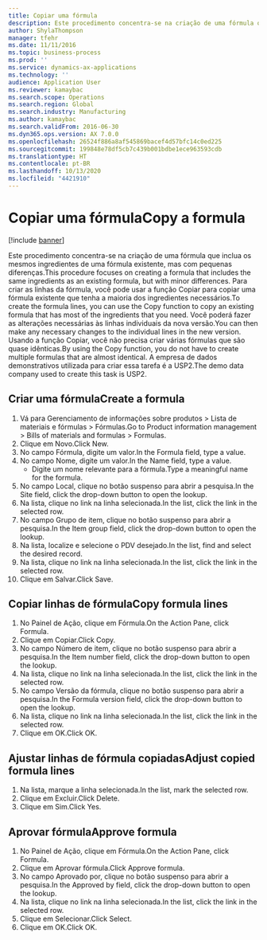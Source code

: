 ```yaml
---
title: Copiar uma fórmula
description: Este procedimento concentra-se na criação de uma fórmula que inclua os mesmos ingredientes de uma fórmula existente, mas com pequenas diferenças.
author: ShylaThompson
manager: tfehr
ms.date: 11/11/2016
ms.topic: business-process
ms.prod: ''
ms.service: dynamics-ax-applications
ms.technology: ''
audience: Application User
ms.reviewer: kamaybac
ms.search.scope: Operations
ms.search.region: Global
ms.search.industry: Manufacturing
ms.author: kamaybac
ms.search.validFrom: 2016-06-30
ms.dyn365.ops.version: AX 7.0.0
ms.openlocfilehash: 26524f886a8af545869bacef4d57bfc14c0ed225
ms.sourcegitcommit: 199848e78df5cb7c439b001bdbe1ece963593cdb
ms.translationtype: HT
ms.contentlocale: pt-BR
ms.lasthandoff: 10/13/2020
ms.locfileid: "4421910"
---
```

# <a name="copy-a-formula"></a><span data-ttu-id="8f267-103">Copiar uma fórmula</span><span class="sxs-lookup"><span data-stu-id="8f267-103">Copy a formula</span></span>

[!include [banner](../../includes/banner.md)]

<span data-ttu-id="8f267-104">Este procedimento concentra-se na criação de uma fórmula que inclua os mesmos ingredientes de uma fórmula existente, mas com pequenas diferenças.</span><span class="sxs-lookup"><span data-stu-id="8f267-104">This procedure focuses on creating a formula that includes the same ingredients as an existing formula, but with minor differences.</span></span> <span data-ttu-id="8f267-105">Para criar as linhas da fórmula, você pode usar a função Copiar para copiar uma fórmula existente que tenha a maioria dos ingredientes necessários.</span><span class="sxs-lookup"><span data-stu-id="8f267-105">To create the formula lines, you can use the Copy function to copy an existing formula that has most of the ingredients that you need.</span></span> <span data-ttu-id="8f267-106">Você poderá fazer as alterações necessárias às linhas individuais da nova versão.</span><span class="sxs-lookup"><span data-stu-id="8f267-106">You can then make any necessary changes to the individual lines in the new version.</span></span> <span data-ttu-id="8f267-107">Usando a função Copiar, você não precisa criar várias fórmulas que são quase idênticas.</span><span class="sxs-lookup"><span data-stu-id="8f267-107">By using the Copy function, you do not have to create multiple formulas that are almost identical.</span></span> <span data-ttu-id="8f267-108">A empresa de dados demonstrativos utilizada para criar essa tarefa é a USP2.</span><span class="sxs-lookup"><span data-stu-id="8f267-108">The demo data company used to create this task is USP2.</span></span>


## <a name="create-a-formula"></a><span data-ttu-id="8f267-109">Criar uma fórmula</span><span class="sxs-lookup"><span data-stu-id="8f267-109">Create a formula</span></span>
1. <span data-ttu-id="8f267-110">Vá para Gerenciamento de informações sobre produtos > Lista de materiais e fórmulas > Fórmulas.</span><span class="sxs-lookup"><span data-stu-id="8f267-110">Go to Product information management > Bills of materials and formulas > Formulas.</span></span>
2. <span data-ttu-id="8f267-111">Clique em Novo.</span><span class="sxs-lookup"><span data-stu-id="8f267-111">Click New.</span></span>
3. <span data-ttu-id="8f267-112">No campo Fórmula, digite um valor.</span><span class="sxs-lookup"><span data-stu-id="8f267-112">In the Formula field, type a value.</span></span>
4. <span data-ttu-id="8f267-113">No campo Nome, digite um valor.</span><span class="sxs-lookup"><span data-stu-id="8f267-113">In the Name field, type a value.</span></span>
    * <span data-ttu-id="8f267-114">Digite um nome relevante para a fórmula.</span><span class="sxs-lookup"><span data-stu-id="8f267-114">Type a meaningful name for the formula.</span></span>  
5. <span data-ttu-id="8f267-115">No campo Local, clique no botão suspenso para abrir a pesquisa.</span><span class="sxs-lookup"><span data-stu-id="8f267-115">In the Site field, click the drop-down button to open the lookup.</span></span>
6. <span data-ttu-id="8f267-116">Na lista, clique no link na linha selecionada.</span><span class="sxs-lookup"><span data-stu-id="8f267-116">In the list, click the link in the selected row.</span></span>
7. <span data-ttu-id="8f267-117">No campo Grupo de item, clique no botão suspenso para abrir a pesquisa.</span><span class="sxs-lookup"><span data-stu-id="8f267-117">In the Item group field, click the drop-down button to open the lookup.</span></span>
8. <span data-ttu-id="8f267-118">Na lista, localize e selecione o PDV desejado.</span><span class="sxs-lookup"><span data-stu-id="8f267-118">In the list, find and select the desired record.</span></span>
9. <span data-ttu-id="8f267-119">Na lista, clique no link na linha selecionada.</span><span class="sxs-lookup"><span data-stu-id="8f267-119">In the list, click the link in the selected row.</span></span>
10. <span data-ttu-id="8f267-120">Clique em Salvar.</span><span class="sxs-lookup"><span data-stu-id="8f267-120">Click Save.</span></span>

## <a name="copy-formula-lines"></a><span data-ttu-id="8f267-121">Copiar linhas de fórmula</span><span class="sxs-lookup"><span data-stu-id="8f267-121">Copy formula lines</span></span>
1. <span data-ttu-id="8f267-122">No Painel de Ação, clique em Fórmula.</span><span class="sxs-lookup"><span data-stu-id="8f267-122">On the Action Pane, click Formula.</span></span>
2. <span data-ttu-id="8f267-123">Clique em Copiar.</span><span class="sxs-lookup"><span data-stu-id="8f267-123">Click Copy.</span></span>
3. <span data-ttu-id="8f267-124">No campo Número de item, clique no botão suspenso para abrir a pesquisa.</span><span class="sxs-lookup"><span data-stu-id="8f267-124">In the Item number field, click the drop-down button to open the lookup.</span></span>
4. <span data-ttu-id="8f267-125">Na lista, clique no link na linha selecionada.</span><span class="sxs-lookup"><span data-stu-id="8f267-125">In the list, click the link in the selected row.</span></span>
5. <span data-ttu-id="8f267-126">No campo Versão da fórmula, clique no botão suspenso para abrir a pesquisa.</span><span class="sxs-lookup"><span data-stu-id="8f267-126">In the Formula version field, click the drop-down button to open the lookup.</span></span>
6. <span data-ttu-id="8f267-127">Na lista, clique no link na linha selecionada.</span><span class="sxs-lookup"><span data-stu-id="8f267-127">In the list, click the link in the selected row.</span></span>
7. <span data-ttu-id="8f267-128">Clique em OK.</span><span class="sxs-lookup"><span data-stu-id="8f267-128">Click OK.</span></span>

## <a name="adjust-copied-formula-lines"></a><span data-ttu-id="8f267-129">Ajustar linhas de fórmula copiadas</span><span class="sxs-lookup"><span data-stu-id="8f267-129">Adjust copied formula lines</span></span>
1. <span data-ttu-id="8f267-130">Na lista, marque a linha selecionada.</span><span class="sxs-lookup"><span data-stu-id="8f267-130">In the list, mark the selected row.</span></span>
2. <span data-ttu-id="8f267-131">Clique em Excluir.</span><span class="sxs-lookup"><span data-stu-id="8f267-131">Click Delete.</span></span>
3. <span data-ttu-id="8f267-132">Clique em Sim.</span><span class="sxs-lookup"><span data-stu-id="8f267-132">Click Yes.</span></span>

## <a name="approve-formula"></a><span data-ttu-id="8f267-133">Aprovar fórmula</span><span class="sxs-lookup"><span data-stu-id="8f267-133">Approve formula</span></span>
1. <span data-ttu-id="8f267-134">No Painel de Ação, clique em Fórmula.</span><span class="sxs-lookup"><span data-stu-id="8f267-134">On the Action Pane, click Formula.</span></span>
2. <span data-ttu-id="8f267-135">Clique em Aprovar fórmula.</span><span class="sxs-lookup"><span data-stu-id="8f267-135">Click Approve formula.</span></span>
3. <span data-ttu-id="8f267-136">No campo Aprovado por, clique no botão suspenso para abrir a pesquisa.</span><span class="sxs-lookup"><span data-stu-id="8f267-136">In the Approved by field, click the drop-down button to open the lookup.</span></span>
4. <span data-ttu-id="8f267-137">Na lista, clique no link na linha selecionada.</span><span class="sxs-lookup"><span data-stu-id="8f267-137">In the list, click the link in the selected row.</span></span>
5. <span data-ttu-id="8f267-138">Clique em Selecionar.</span><span class="sxs-lookup"><span data-stu-id="8f267-138">Click Select.</span></span>
6. <span data-ttu-id="8f267-139">Clique em OK.</span><span class="sxs-lookup"><span data-stu-id="8f267-139">Click OK.</span></span>

